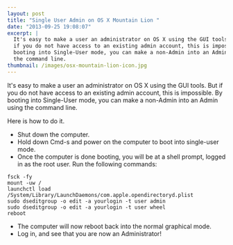 ```yaml
---
layout: post
title: "Single User Admin on OS X Mountain Lion "
date: "2013-09-25 19:08:07"
excerpt: |
  It's easy to make a user an administrator on OS X using the GUI tools.  But
  if you do not have access to an existing admin account, this is impossible.  By
  booting into Single-User mode, you can make a non-Admin into an Admin using
  the command line.
thumbnail: /images/osx-mountain-lion-icon.jpg
---
```


It's easy to make a user an administrator on OS X using the GUI tools. But if you do not have access to an existing admin account, this is impossible. By booting into Single-User mode, you can make a non-Admin into an Admin using the command line.

Here is how to do it.

- Shut down the computer.
- Hold down Cmd-s and power on the computer to boot into single-user mode.
- Once the computer is done booting, you will be at a shell prompt, logged in as the root user. Run the following commands:

```
fsck -fy
mount -uw /
launchctl load /System/Library/LaunchDaemons/com.apple.opendirectoryd.plist
sudo dseditgroup -o edit -a yourlogin -t user admin
sudo dseditgroup -o edit -a yourlogin -t user wheel
reboot
```

- The computer will now reboot back into the normal graphical mode.
- Log in, and see that you are now an Administrator!
